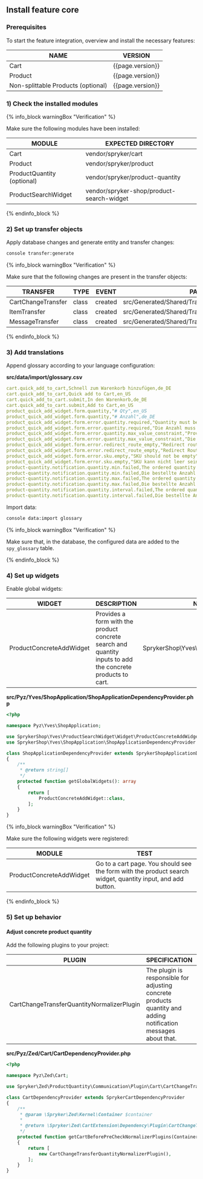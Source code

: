 

## Install feature core

### Prerequisites

To start the feature integration, overview and install the necessary features:

| NAME | VERSION |
| --- | --- |
| Cart | {{page.version}} |
| Product | {{page.version}} |
| Non-splittable Products (optional) | {{page.version}} |

### 1) Check the installed modules

{% info_block warningBox "Verification" %}

Make sure the following modules have been installed:

| MODULE | EXPECTED DIRECTORY |
| --- | --- |
| Cart | vendor/spryker/cart |
| Product | vendor/spryker/product |
| ProductQuantity (optional) | vendor/spryker/product-quantity |
| ProductSearchWidget | vendor/spryker-shop/product-search-widget |

{% endinfo_block %}

### 2) Set up transfer objects

Apply database changes and generate entity and transfer changes:

```bash
console transfer:generate
```

{% info_block warningBox "Verification" %}

Make sure that the following changes are present in the transfer objects:

| TRANSFER | TYPE | EVENT | PATH |
| --- | --- | --- | --- |
| CartChangeTransfer | class | created | src/Generated/Shared/Transfer/CartChangeTransfer |
| ItemTransfer | class | created |src/Generated/Shared/Transfer/ItemTransfer |
| MessageTransfer | class | created | src/Generated/Shared/Transfer/MessageTransfer |

{% endinfo_block %}

### 3) Add translations

Append glossary according to your language configuration:

**src/data/import/glossary.csv**

```yaml
cart.quick_add_to_cart,Schnell zum Warenkorb hinzufügen,de_DE
cart.quick_add_to_cart,Quick add to Cart,en_US
cart.quick_add_to_cart.submit,In den Warenkorb,de_DE
cart.quick_add_to_cart.submit,Add to Cart,en_US
product_quick_add_widget.form.quantity,"# Qty",en_US
product_quick_add_widget.form.quantity,"# Anzahl",de_DE
product_quick_add_widget.form.error.quantity.required,"Quantity must be at least 1",en_US
product_quick_add_widget.form.error.quantity.required,"Die Anzahl muss mindestens 1 sein",de_DE
product_quick_add_widget.form.error.quantity.max_value_constraint,"Provided quantity is too high",en_US
product_quick_add_widget.form.error.quantity.max_value_constraint,"Die Menge ist leider zu groß",de_DE
product_quick_add_widget.form.error.redirect_route_empty,"Redirect router should not be empty",en_US
product_quick_add_widget.form.error.redirect_route_empty,"Redirect Router kann nicht leer sein",de_DE
product_quick_add_widget.form.error.sku.empty,"SKU should not be empty",en_US
product_quick_add_widget.form.error.sku.empty,"SKU kann nicht leer sein",de_DE
product-quantity.notification.quantity.min.failed,The ordered quantity was adjusted to the next possible quantity for the article because minimum quantity is %min%.,en_US
product-quantity.notification.quantity.min.failed,Die bestellte Anzahl erfüllt nicht die Anforderungen für dieses Produkt. Mindestanzahl ist %min%.,de_DE
product-quantity.notification.quantity.max.failed,The ordered quantity was adjusted to the next possible quantity for the article because maximum quantity is %max%.,en_US
product-quantity.notification.quantity.max.failed,Die bestellte Anzahl erfüllt nicht die Anforderungen für dieses Produkt. Maximalanzahl ist %max%.,de_DE
product-quantity.notification.quantity.interval.failed,The ordered quantity was adjusted to the next possible quantity for the article because quantity step is %step%.,en_US
product-quantity.notification.quantity.interval.failed,Die bestellte Anzahl erfüllt nicht die Anforderungen für dieses Produkt. Intervallgröße ist %step%.,de_DE
```

Import data:

```bash
console data:import glossary
```

{% info_block warningBox "Verification" %}

Make sure that, in the database, the configured data are added to the `spy_glossary` table.

{% endinfo_block %}

### 4) Set up widgets

Enable global widgets:

| WIDGET | DESCRIPTION | NAMESPACE |
| --- | --- | --- |
| ProductConcreteAddWidget | Provides a form with the product concrete search and quantity inputs to add the concrete products to cart. | SprykerShop\Yves\ProductSearchWidget\Widget |

**src/Pyz/Yves/ShopApplication/ShopApplicationDependencyProvider.php**

```php
<?php

namespace Pyz\Yves\ShopApplication;

use SprykerShop\Yves\ProductSearchWidget\Widget\ProductConcreteAddWidget;
use SprykerShop\Yves\ShopApplication\ShopApplicationDependencyProvider as SprykerShopApplicationDependencyProvider;

class ShopApplicationDependencyProvider extends SprykerShopApplicationDependencyProvider
{
	/**
	 * @return string[]
	 */
	protected function getGlobalWidgets(): array
	{
		return [
			ProductConcreteAddWidget::class,
		];
	}
}
```

{% info_block warningBox "Verification" %}

Make sure the following widgets were registered:

| MODULE | TEST |
| --- | --- |
| ProductConcreteAddWidget | Go to a cart page. You should see the form with the product search widget, quantity input, and add button. |

{% endinfo_block %}

### 5) Set up behavior

#### Adjust concrete product quantity

Add the following plugins to your project:

| PLUGIN | SPECIFICATION | PREREQUISITES | NAMESPACE |
| --- | --- | --- | --- |
| CartChangeTransferQuantityNormalizerPlugin | The plugin is responsible for adjusting concrete products quantity and adding notification messages about that. | `ProductQuantity` and `ProductQuantityStorage` modules should be installed. | Spryker\Zed\ProductQuantity\Communication\Plugin\Cart\CartChangeTransferQuantityNormalizerPlugin |

**src/Pyz/Zed/Cart/CartDependencyProvider.php**

```php
<?php

namespace Pyz\Zed\Cart;

use Spryker\Zed\ProductQuantity\Communication\Plugin\Cart\CartChangeTransferQuantityNormalizerPlugin;

class CartDependencyProvider extends SprykerCartDependencyProvider
{
	/**
	 * @param \Spryker\Zed\Kernel\Container $container
	 *
	 * @return \Spryker\Zed\CartExtension\Dependency\Plugin\CartChangeTransferNormalizerPluginInterface[]
	 */
	protected function getCartBeforePreCheckNormalizerPlugins(Container $container): array
	{
		return [
			new CartChangeTransferQuantityNormalizerPlugin(),
		];
	}
}
```
